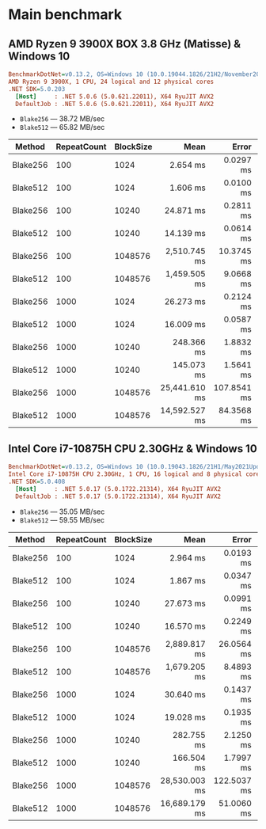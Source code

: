 # Main benchmark
## AMD Ryzen 9 3900X BOX 3.8 GHz (Matisse) & Windows 10 
```ini
BenchmarkDotNet=v0.13.2, OS=Windows 10 (10.0.19044.1826/21H2/November2021Update)
AMD Ryzen 9 3900X, 1 CPU, 24 logical and 12 physical cores
.NET SDK=5.0.203
  [Host]     : .NET 5.0.6 (5.0.621.22011), X64 RyuJIT AVX2
  DefaultJob : .NET 5.0.6 (5.0.621.22011), X64 RyuJIT AVX2
```

- `Blake256` — 38.72 MB/sec
- `Blake512` — 65.82 MB/sec

|   Method | RepeatCount | BlockSize |          Mean |       Error |      StdDev |
|--------- |------------ |---------- |--------------:|------------:|------------:|
| Blake256 |         100 |      1024 |      2.654 ms |   0.0297 ms |   0.0278 ms |
| Blake512 |         100 |      1024 |      1.606 ms |   0.0100 ms |   0.0094 ms |
| Blake256 |         100 |     10240 |     24.871 ms |   0.2811 ms |   0.2492 ms |
| Blake512 |         100 |     10240 |     14.139 ms |   0.0614 ms |   0.0545 ms |
| Blake256 |         100 |   1048576 |  2,510.745 ms |  10.3745 ms |   8.6632 ms |
| Blake512 |         100 |   1048576 |  1,459.505 ms |   9.0668 ms |   8.0375 ms |
| Blake256 |        1000 |      1024 |     26.273 ms |   0.2124 ms |   0.1987 ms |
| Blake512 |        1000 |      1024 |     16.009 ms |   0.0587 ms |   0.0458 ms |
| Blake256 |        1000 |     10240 |    248.366 ms |   1.8832 ms |   1.7616 ms |
| Blake512 |        1000 |     10240 |    145.073 ms |   1.5641 ms |   1.3865 ms |
| Blake256 |        1000 |   1048576 | 25,441.610 ms | 107.8541 ms | 100.8868 ms |
| Blake512 |        1000 |   1048576 | 14,592.527 ms |  84.3568 ms |  74.7801 ms |

## Intel Core i7-10875H CPU 2.30GHz & Windows 10
```ini
BenchmarkDotNet=v0.13.2, OS=Windows 10 (10.0.19043.1826/21H1/May2021Update)
Intel Core i7-10875H CPU 2.30GHz, 1 CPU, 16 logical and 8 physical cores
.NET SDK=5.0.408
  [Host]     : .NET 5.0.17 (5.0.1722.21314), X64 RyuJIT AVX2
  DefaultJob : .NET 5.0.17 (5.0.1722.21314), X64 RyuJIT AVX2
```

- `Blake256` — 35.05 MB/sec
- `Blake512` — 59.55 MB/sec

|   Method | RepeatCount | BlockSize |          Mean |       Error |      StdDev |
|--------- |------------ |---------- |--------------:|------------:|------------:|
| Blake256 |         100 |      1024 |      2.964 ms |   0.0193 ms |   0.0151 ms |
| Blake512 |         100 |      1024 |      1.867 ms |   0.0347 ms |   0.0509 ms |
| Blake256 |         100 |     10240 |     27.673 ms |   0.0991 ms |   0.0927 ms |
| Blake512 |         100 |     10240 |     16.570 ms |   0.2249 ms |   0.1994 ms |
| Blake256 |         100 |   1048576 |  2,889.817 ms |  26.0564 ms |  24.3732 ms |
| Blake512 |         100 |   1048576 |  1,679.205 ms |   8.4893 ms |   7.5255 ms |
| Blake256 |        1000 |      1024 |     30.640 ms |   0.1437 ms |   0.1345 ms |
| Blake512 |        1000 |      1024 |     19.028 ms |   0.1935 ms |   0.1511 ms |
| Blake256 |        1000 |     10240 |    282.755 ms |   2.1250 ms |   1.7745 ms |
| Blake512 |        1000 |     10240 |    166.504 ms |   1.7997 ms |   1.5029 ms |
| Blake256 |        1000 |   1048576 | 28,530.003 ms | 122.5037 ms | 108.5963 ms |
| Blake512 |        1000 |   1048576 | 16,689.179 ms |  51.0060 ms |  42.5923 ms |
